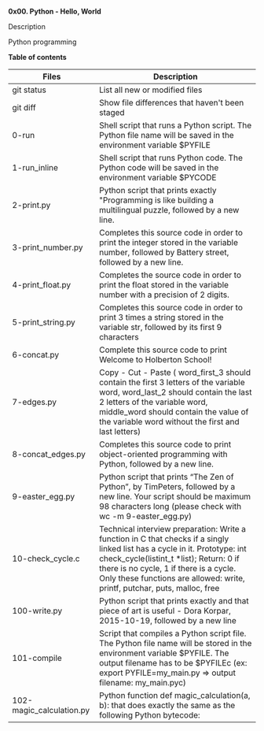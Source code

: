 **0x00. Python - Hello, World**

Description

Python programming

**Table of contents**

| Files	 | Description |
| --- | --- |
| git status | List all new or modified files |
| git diff | Show file differences that haven't been staged |
| 0-run   |   Shell script that runs a Python script. The Python file name will be saved in the environment variable $PYFILE
| 1-run_inline  | Shell script that runs Python code. The Python code will be saved in the environment variable $PYCODE
| 2-print.py    | Python script that prints exactly "Programming is like building a multilingual puzzle, followed by a new line.
| 3-print_number.py | Completes this source code in order to print the integer stored in the variable number, followed by Battery street, followed by a new line.
| 4-print_float.py  | Completes the source code in order to print the float stored in the variable number with a precision of 2 digits.
| 5-print_string.py | Completes this source code in order to print 3 times a string stored in the variable str, followed by its first 9 characters
| 6-concat.py | Complete this source code to print Welcome to Holberton School!
| 7-edges.py  | Copy - Cut - Paste ( word_first_3 should contain the first 3 letters of the variable word, word_last_2 should contain the last 2 letters of the variable word, middle_word should contain the value of the variable word without the first and last letters)
| 8-concat_edges.py | Completes this source code to print object-oriented programming with Python, followed by a new line.
| 9-easter_egg.py | Python script that prints “The Zen of Python”, by TimPeters, followed by a new line. Your script should be maximum 98 characters long (please check with wc -m 9-easter_egg.py)
| 10-check_cycle.c  | Technical interview preparation: Write a function in C that checks if a singly linked list has a cycle in it. Prototype: int check_cycle(listint_t *list); Return: 0 if there is no cycle, 1 if there is a cycle. Only these functions are allowed: write, printf, putchar, puts, malloc, free
| 100-write.py  | Python script that prints exactly and that piece of art is useful - Dora Korpar, 2015-10-19, followed by a new line
| 101-compile | Script that compiles a Python script file. The Python file name will be stored in the environment variable $PYFILE. The output filename has to be $PYFILEc (ex: export PYFILE=my_main.py => output filename: my_main.pyc)
| 102-magic_calculation.py  | Python function def magic_calculation(a, b): that does exactly the same as the following Python bytecode:
